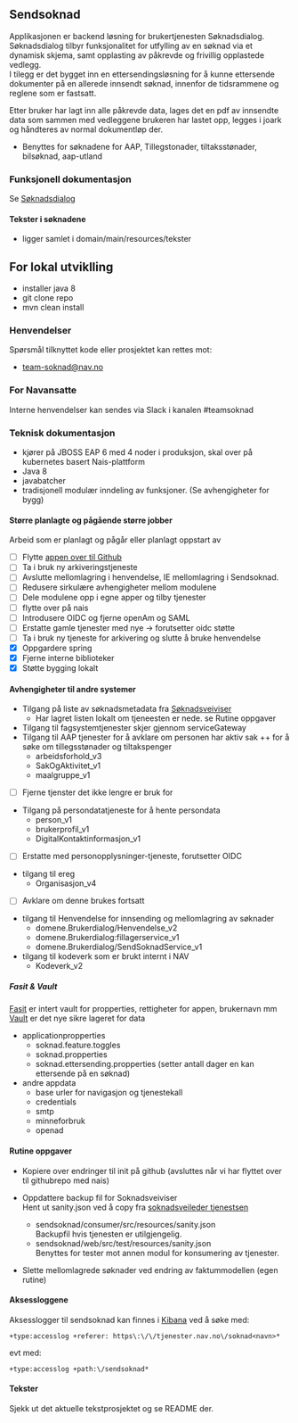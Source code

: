 ## Sendsoknad
Applikasjonen er backend løsning for brukertjenesten Søknadsdialog.<br />
Søknadsdialog tilbyr funksjonalitet for utfylling av en søknad via et dynamisk skjema, samt opplasting av påkrevde og frivillig opplastede vedlegg. <br />
I tilegg er det bygget inn en ettersendingsløsning for å kunne ettersende dokumenter på en allerede innsendt søknad, innenfor de tidsrammene og reglene som er fastsatt.<br />

Etter bruker har lagt inn alle påkrevde data, lages det en pdf av innsendte data som sammen med vedleggene brukeren har lastet opp, legges i joark og håndteres av normal dokumentløp der.
* Benyttes for søknadene for AAP, Tillegstonader, tiltaksstønader, bilsøknad, aap-utland

### Funksjonell dokumentasjon
Se [Søknadsdialog](https://confluence.adeo.no/pages/viewpage.action?pageId=124944618)
#### Tekster i søknadene
* ligger samlet i domain/main/resources/tekster


## For lokal utviklling
* installer java 8
* git clone repo
* mvn clean install

### Henvendelser
Spørsmål tilknyttet kode eller prosjektet kan rettes mot:
* [team-soknad@nav.no](mailto:team-soknad@nav.no)

### For Navansatte
Interne henvendelser kan sendes via Slack i kanalen #teamsoknad

### Teknisk dokumentasjon
* kjører på JBOSS EAP 6 med 4 noder i produksjon, skal over på kubernetes basert Nais-plattform
* Java 8
* javabatcher
* tradisjonell modulær inndeling av funksjoner. (Se avhengigheter for bygg)


#### Større planlagte og pågående større jobber 
Arbeid som er planlagt og pågår eller planlagt oppstart av<br />
-[ ] Flytte [appen over til Github](https://github.com/navikt/sendsoknad)
-[ ] Ta i bruk ny arkiveringstjeneste
-[ ] Avslutte mellomlagring i henvendelse, IE mellomlagring i Sendsoknad.
-[ ] Redusere sirkulære avhengigheter mellom modulene
-[ ] Dele modulene opp i egne apper og tilby tjenester
-[ ] flytte over på nais
-[ ] Introdusere OIDC og fjerne openAm og SAML
-[ ] Erstatte gamle tjenester med nye -> forutsetter oidc støtte
-[ ] Ta i bruk ny tjeneste for arkivering og slutte å bruke henvendelse
-[x] Oppgardere spring
-[x] Fjerne interne biblioteker
-[x] Støtte bygging lokalt

#### Avhengigheter til andre systemer
* Tilgang på liste av søknadsmetadata fra [Søknadsveiviser](https://tjenester.nav.no/soknadsveiviserproxy/skjemautlisting) 
    * Har lagret listen lokalt om tjeneesten er nede. se Rutine oppgaver
* Tilgang til fagsystemtjenester skjer gjennom serviceGateway
* Tilgang til AAP tjenester for å avklare om personen har aktiv sak ++ for å søke om tillegsstønader og tiltakspenger
    * arbeidsforhold_v3
    * SakOgAktivitet_v1
    * maalgruppe_v1
-[ ] Fjerne tjenster det ikke lengre er bruk for
* Tilgang på persondatatjeneste for å hente persondata
    * person_v1
    * brukerprofil_v1
    * DigitalKontaktinformasjon_v1
- [ ] Erstatte med personopplysninger-tjeneste, forutsetter OIDC
* tilgang til ereg
    * Organisasjon_v4
-[ ] Avklare om denne brukes fortsatt
* tilgang til Henvendelse for innsending og mellomlagring av søknader
    * domene.Brukerdialog/Henvendelse_v2
    * domene.Brukerdialog:fillagerservice_v1
    * domene.Brukerdialog/SendSoknadService_v1
* tilgang til kodeverk som er brukt internt i NAV
    * Kodeverk_v2
##### Fasit & Vault
[Fasit](https://fasit.adeo.no/instances/333523) er intert vault for propperties, rettigheter for appen, brukernavn mm <br  />
[Vault](https://vault.adeo.no/ui/vault/secrets) er det nye sikre lageret for data <br />
* applicationpropperties
    * soknad.feature.toggles
    * soknad.propperties
    * soknad.ettersending.propperties (setter antall dager en kan ettersende på en søknad)
* andre appdata
    * base urler for navigasjon og tjenestekall
    * credentials
    * smtp
    * minneforbruk
    * openad
#### Rutine oppgaver
* Kopiere over endringer til init på github (avsluttes når vi har flyttet over til githubrepo med nais)
* Oppdattere backup fil for Soknadsveiviser<br />
Hent ut sanity.json ved å copy fra [soknadsveileder tjenestsen](https://tjenester.nav.no/soknadsveiviserproxy/skjemautlisting)
    * sendsoknad/consumer/src/resources/sanity.json<br />
    Backupfil hvis tjenesten er utilgjengelig.
    * sendsoknad/web/src/test/resources/sanity.json<br />
    Benyttes for tester mot annen modul for konsumering av tjenester.
    
* Slette mellomlagrede søknader ved endring av faktummodellen (egen rutine)

#### Aksessloggene
Aksesslogger til sendsoknad kan finnes i [Kibana](https://logs.adeo.no) ved å søke med:
```
+type:accesslog +referer: https\:\/\/tjenester.nav.no\/soknad<navn>*
```
evt med:
```
+type:accesslog +path:\/sendsoknad*
```

#### Tekster
Sjekk ut det aktuelle tekstprosjektet og se README der. 


